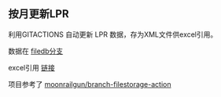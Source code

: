 ## 按月更新LPR

利用GITACTIONS 自动更新 LPR 数据，存为XML文件供excel引用。

数据在 [filedb分支](https://github.com/eatomelette/lpr/tree/actions/filedb) 

excel引用 [链接](https://raw.githubusercontent.com/eatomelette/lpr/actions/filedb/LPR.xml)

项目参考了 [moonrailgun/branch-filestorage-action](https://github.com/moonrailgun/branch-filestorage-action)

